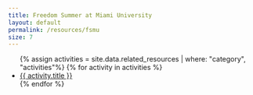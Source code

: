 ```yaml
---
title: Freedom Summer at Miami University
layout: default
permalink: /resources/fsmu
size: 7
---
```


<ul>
    {% assign activities = site.data.related_resources | where: "category", "activities"%}
    {% for activity in activities %}
    <li>
        <a href="{{ activity.url }}" target="_blank">{{ activity.title }}</a>
    </li>
    {% endfor %}
</ul>

<script>
    console.log("{{ activities | size }}");
</script>